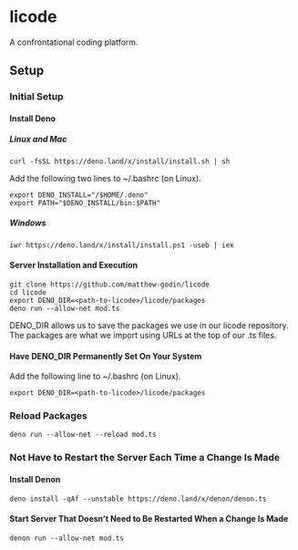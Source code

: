 # licode

A confrontational coding platform.

## Setup

### Initial Setup

#### Install Deno

##### Linux and Mac

```
curl -fsSL https://deno.land/x/install/install.sh | sh
```

Add the following two lines to ~/.bashrc (on Linux).

```
export DENO_INSTALL="/$HOME/.deno"
export PATH="$DENO_INSTALL/bin:$PATH"
```

##### Windows

```
iwr https://deno.land/x/install/install.ps1 -useb | iex
```

#### Server Installation and Execution

```
git clone https://github.com/matthew-godin/licode
cd licode
export DENO_DIR=<path-to-licode>/licode/packages
deno run --allow-net mod.ts 
```

DENO_DIR allows us to save the packages we use in our licode repository. The packages are what we import using URLs at the top of our .ts files.

#### Have DENO_DIR Permanently Set On Your System

Add the following line to ~/.bashrc (on Linux).
```
export DENO_DIR=<path-to-licode>/licode/packages
```

### Reload Packages

```
deno run --allow-net --reload mod.ts 
```

### Not Have to Restart the Server Each Time a Change Is Made

#### Install Denon

```
deno install -qAf --unstable https://deno.land/x/denon/denon.ts
```

#### Start Server That Doesn't Need to Be Restarted When a Change Is Made

```
denon run --allow-net mod.ts 
```
